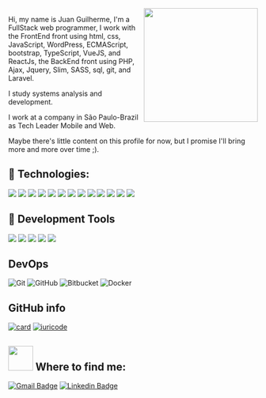 
  <img align='right' src="https://media.giphy.com/media/M9gbBd9nbDrOTu1Mqx/giphy.gif" width="230">

<p align="left">  Hi, my name is Juan Guilherme, I'm a FullStack web programmer, I work with the FrontEnd front using html, css, JavaScript, WordPress, ECMAScript, bootstrap, TypeScript, VueJS, and ReactJs, the BackEnd front using PHP, Ajax, Jquery, Slim, SASS, sql, git, and Laravel.</p>
 <p align="left">  I study systems analysis and development.</p>
    <p align="left"> I work at a company in São Paulo-Brazil as Tech Leader Mobile and Web. </p>
     <p align="left">  Maybe there's little content on this profile for now, but I promise I'll bring more and more over time ;).</p>



 ## 🦄 Technologies:
 
<p align="left">

   <img src= "https://img.shields.io/badge/MySQL-005C84?style=for-the-badge&logo=mysql&logoColor=white" />
  
   <img src= "https://img.shields.io/badge/jQuery-0769AD?style=for-the-badge&logo=jquery&logoColor=white" />
  
   <img src= "https://img.shields.io/badge/Laravel-FF2D20?style=for-the-badge&logo=laravel&logoColor=white" />
  
   <img src= "https://img.shields.io/badge/React-20232A?style=for-the-badge&logo=react&logoColor=61DAFB" />
  
   <img src= "https://img.shields.io/badge/Vue.js-35495E?style=for-the-badge&logo=vuedotjs&logoColor=4FC08D" />
  
   <img src= "https://img.shields.io/badge/Xampp-F37623?style=for-the-badge&logo=xampp&logoColor=white" />
  
   <img src= "https://img.shields.io/badge/Composer-885630?style=for-the-badge&logo=Composer&logoColor=white" />
  
   <img src= "https://img.shields.io/badge/Bootstrap-563D7C?style=for-the-badge&logo=bootstrap&logoColor=white" />
  
   <img src= "https://img.shields.io/badge/CSS3-1572B6?style=for-the-badge&logo=css3&logoColor=white" />
  
   <img src= "https://img.shields.io/badge/HTML5-E34F26?style=for-the-badge&logo=html5&logoColor=white" />
  
   <img src= "https://img.shields.io/badge/JavaScript-323330?style=for-the-badge&logo=javascript&logoColor=F7DF1E" />
  
   <img src= "https://img.shields.io/badge/PHP-777BB4?style=for-the-badge&logo=php&logoColor=white" />
  
   <img src= "https://img.shields.io/badge/TypeScript-007ACC?style=for-the-badge&logo=typescript&logoColor=white" />
</p>

## 💼 **Development Tools**
<p align="left">
  <img src= "https://img.shields.io/badge/VSCode-0078D4?style=for-the-badge&logo=visual%20studio%20code&logoColor=white" />
  
  <img src= "http://img.shields.io/badge/-PHPStorm-181717?style=for-the-badge&logo=phpstorm&logoColor=white" />
  
  <img src= "https://img.shields.io/badge/IntelliJ_IDEA-000000.svg?style=for-the-badge&logo=intellij-idea&logoColor=white" />
  
  <img src= "https://img.shields.io/badge/Eclipse-2C2255?style=for-the-badge&logo=eclipse&logoColor=white" />
  
  <img src= "https://img.shields.io/badge/WebStorm-000000?style=for-the-badge&logo=WebStorm&logoColor=white" />

  
  	
</p>


## **DevOps**

  ![Git](https://img.shields.io/badge/-Git-333333?style=flat&logo=git)
  ![GitHub](https://img.shields.io/badge/-GitHub-333333?style=flat&logo=github)
  ![Bitbucket](https://img.shields.io/badge/-Bitbucket-333333?style=flat&logo=bitbucket)
  ![Docker](https://img.shields.io/badge/-Docker-333333?style=flat&logo=docker)
  
  
  ## **GitHub info**
  
[![card](https://github-readme-stats.vercel.app/api?username=juannaee&theme=tokyonight&show_icons=true)](https://github.com/anuraghazra/github-readme-stats)
[![iuricode](https://github-readme-stats.vercel.app/api/top-langs/?username=juannaee&hide=html&layout=compact&theme=tokyonight)](https://github.com/anuraghazra/github-readme-stats)


## <img src="https://media.giphy.com/media/VgCDAzcKvsR6OM0uWg/giphy.gif" width="50">  **Where to find me:**  

<p align="left">
  
  [![Gmail Badge](https://img.shields.io/badge/-juangsilvalemos@gmail.com-c14438?style=flat-square&logo=Gmail&logoColor=white&link=mailto:juangsilvalemos@gmail.com)](mailto:juangsilvalemos@gmail.com)
  [![Linkedin Badge](https://img.shields.io/badge/-JuanGuilherme-blue?style=flat-square&logo=Linkedin&logoColor=white&link=https://www.linkedin.com/in/juan-guilherme-silva-lemos-40b516244/)](https://www.linkedin.com/in/juan-guilherme-silva-lemos-40b516244/)
  
</p>  




